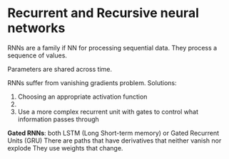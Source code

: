 # Recurrent and Recursive neural networks

RNNs are a family if NN for processing sequential data. They process a sequence of values.

Parameters are shared across time.

RNNs suffer from vanishing gradients problem. 
Solutions:

1. Choosing an appropriate activation function
2.
3. Use a more complex recurrent unit with gates to control what information passes through

**Gated RNNs**: both LSTM (Long Short-term memory) or Gated Recurrent Units (GRU)
There are paths that have derivatives that neither vanish nor explode
They use weights that change.

